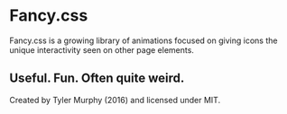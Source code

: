 # Fancy.css
Fancy.css is a growing library of animations focused on giving icons
the unique interactivity seen on other page elements.

Useful. Fun. Often quite weird. 
---

Created by Tyler Murphy (2016) and licensed under MIT.
